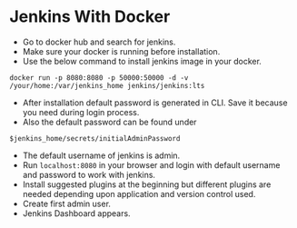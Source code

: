 # Jenkins With Docker

- Go to docker hub and search for jenkins.
- Make sure your docker is running before installation.
- Use the below command to install jenkins image in your docker.

```
docker run -p 8080:8080 -p 50000:50000 -d -v /your/home:/var/jenkins_home jenkins/jenkins:lts
```

- After installation default password is generated in CLI. Save it because you need during login process.
- Also the default password can be found under

```
$jenkins_home/secrets/initialAdminPassword

```

- The default username of jenkins is admin.
- Run `localhost:8080` in your browser and login with default username and password to work with jenkins.
- Install suggested plugins at the beginning but different plugins are needed depending upon application and version control used.
- Create first admin user.
- Jenkins Dashboard appears.
